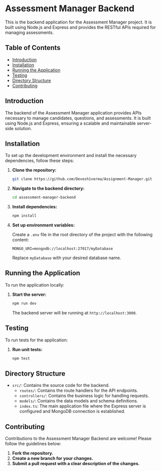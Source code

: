 # Assessment Manager Backend

This is the backend application for the Assessment Manager project. It is built using Node.js and Express and provides the RESTful APIs required for managing assessments.

## Table of Contents
- [Introduction](#introduction)
- [Installation](#installation)
- [Running the Application](#running-the-application)
- [Testing](#testing)
- [Directory Structure](#directory-structure)
- [Contributing](#contributing)

## Introduction

The backend of the Assessment Manager application provides APIs necessary to manage candidates, questions, and assessments. It is built using Node.js and Express, ensuring a scalable and maintainable server-side solution.

## Installation

To set up the development environment and install the necessary dependencies, follow these steps:

1. **Clone the repository:**

    ```bash
    git clone https://github.com/Devesh1verma/Assignment-Manager.git
    ```

2. **Navigate to the backend directory:**

    ```bash
    cd assessment-manager-backend
    ```

3. **Install dependencies:**

    ```bash
    npm install
    ```

4. **Set up environment variables:**

   Create a `.env` file in the root directory of the project with the following content:

    ```plaintext
    MONGO_URI=mongodb://localhost:27017/myDatabase
    ```

   Replace `myDatabase` with your desired database name.

## Running the Application

To run the application locally:

1. **Start the server:**

    ```bash
    npm run dev
    ```

   The backend server will be running at `http://localhost:3000`.

## Testing

To run tests for the application:

1. **Run unit tests:**

    ```bash
    npm test
    ```

## Directory Structure

- `src/`: Contains the source code for the backend.
  - `routes/`: Contains the route handlers for the API endpoints.
  - `controllers/`: Contains the business logic for handling requests.
  - `models/`: Contains the data models and schema definitions.
  - `index.ts`: The main application file where the Express server is configured and MongoDB connection is established.

## Contributing

Contributions to the Assessment Manager Backend are welcome! Please follow the guidelines below:

1. **Fork the repository.**
2. **Create a new branch for your changes.**
3. **Submit a pull request with a clear description of the changes.**

